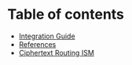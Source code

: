 # Table of contents

* [Integration Guide](README.md)
* [References](references.md)
* [Ciphertext Routing ISM](ciphertext-routing-ism.md)
